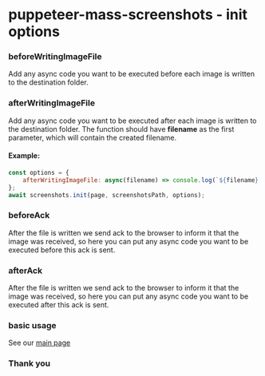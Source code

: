 # puppeteer-mass-screenshots - init options
### beforeWritingImageFile
Add any async code you want to be executed before each image is written to the destination folder.

### afterWritingImageFile
Add any async code you want to be executed after each image is written to the destination folder.
The function should have **filename** as the first parameter, which will contain the created filename.

#### Example:
```javascript
const options = {
    afterWritingImageFile: async(filename) => console.log(`${filename} was written`)
};
await screenshots.init(page, screenshotsPath, options);
```

### beforeAck
After the file is written we send ack to the browser to inform it that the image was received, so here
you can put any async code you want to be executed before this ack is sent.

### afterAck
After the file is written we send ack to the browser to inform it that the image was received, so here
you can put any async code you want to be executed after this ack is sent.

### basic usage
See our [main page](./README.md "Puppeteer mass screenshots") 

### Thank you
